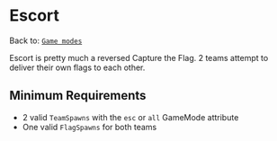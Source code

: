 # Escort
Back to: [`Game modes`](/docs/gamemodes.md)

Escort is pretty much a reversed Capture the Flag. 2 teams attempt to deliver their own flags to each other.

## Minimum Requirements
- 2 valid `TeamSpawns` with the `esc` or `all` GameMode attribute
- One valid `FlagSpawns` for both teams